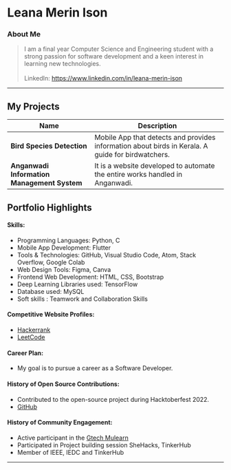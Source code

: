 # Leana Merin Ison

### About Me

> I am a final year Computer Science and Engineering student with a strong passion for software development and a keen interest in learning new technologies.\
>\
>  LinkedIn: https://www.linkedin.com/in/leana-merin-ison


---

## My Projects

| Name                | Description                                                              |                                         
|---------------------|---------------------------------------------------------------------------|
| **Bird Species Detection**        | Mobile App that detects and provides information about birds in Kerala. A guide for birdwatchers.                                            
| **Anganwadi Information Management System**        | It is a website developed to automate the entire works handled in Anganwadi.     

## Portfolio Highlights

#### Skills:
- Programming Languages: Python, C
- Mobile App Development: Flutter
- Tools & Technologies: GitHub, Visual Studio Code, Atom, Stack Overflow, Google Colab
- Web Design Tools: Figma, Canva
- Frontend Web Development: HTML, CSS, Bootstrap
- Deep Learning Libraries used: TensorFlow
- Database used: MySQL
- Soft skills : Teamwork and Collaboration Skills



#### Competitive Website Profiles:

- [Hackerrank](https://www.hackerrank.com/profile/leanamerin)
- [LeetCode](https://leetcode.com/u/leanamison/)






#### Career Plan:

- My goal is to pursue a career as a Software Developer.



#### History of Open Source Contributions:

- Contributed to the open-source project during Hacktoberfest 2022.
- [GitHub](https://github.com/LEANA18)


#### History of Community Engagement:


- Active participant in the [Gtech Mulearn](https://discord.gg/tech-community)
- Participated in Project building session SheHacks, TinkerHub
- Member of IEEE, IEDC and TinkerHub



---
